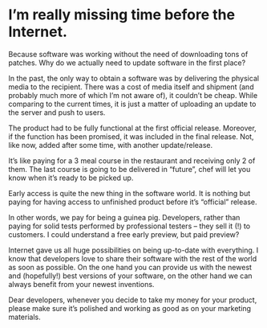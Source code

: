 # I’m really missing time before the Internet.

Because software was working without the need of downloading tons of patches. Why do we actually need to update software in the first place?

In the past, the only way to obtain a software was by delivering the physical media to the recipient. There was a cost of media itself and shipment (and probably much more of which I&#8217;m not aware of), it couldn&#8217;t be cheap. While comparing to the current times, it is just a matter of uploading an update to the server and push to users.

The product had to be fully functional at the first official release. Moreover, if the function has been promised, it was included in the final release. Not, like now, added after some time, with another update/release.

It&#8217;s like paying for a 3 meal course in the restaurant and receiving only 2 of them. The last course is going to be delivered in &#8220;future&#8221;, chef will let you know when it&#8217;s ready to be picked up.

Early access is quite the new thing in the software world. It is nothing but paying for having access to unfinished product before it&#8217;s &#8220;official&#8221; release.

In other words, we pay for being a guinea pig. Developers, rather than paying for solid tests performed by professional testers &#8211; they sell it (!) to customers. I could understand a free early preview, but paid preview?

Internet gave us all huge possibilities on being up-to-date with everything. I know that developers love to share their software with the rest of the world as soon as possible. On the one hand you can provide us with the newest and (hopefully!) best versions of your software, on the other hand we can always benefit from your newest inventions.

Dear developers, whenever you decide to take my money for your product, please make sure it&#8217;s polished and working as good as on your marketing materials.
